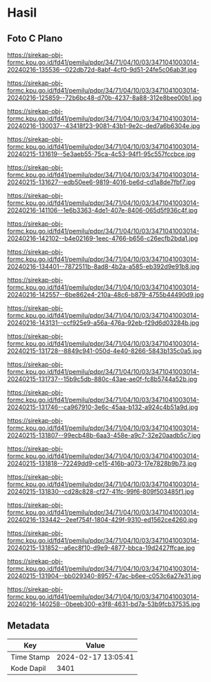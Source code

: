 # Hasil

## Foto C Plano

https://sirekap-obj-formc.kpu.go.id/fd41/pemilu/pdpr/34/71/04/10/03/3471041003014-20240216-135536--022db72d-8abf-4cf0-9d51-24fe5c06ab3f.jpg

https://sirekap-obj-formc.kpu.go.id/fd41/pemilu/pdpr/34/71/04/10/03/3471041003014-20240216-125859--72b6bc48-d70b-4237-8a88-312e8bee00b1.jpg

https://sirekap-obj-formc.kpu.go.id/fd41/pemilu/pdpr/34/71/04/10/03/3471041003014-20240216-130037--43418f23-9081-43b1-9e2c-ded7a6b6304e.jpg

https://sirekap-obj-formc.kpu.go.id/fd41/pemilu/pdpr/34/71/04/10/03/3471041003014-20240215-131619--5e3aeb55-75ca-4c53-94f1-95c557fccbce.jpg

https://sirekap-obj-formc.kpu.go.id/fd41/pemilu/pdpr/34/71/04/10/03/3471041003014-20240215-131627--edb50ee6-9819-4016-be6d-cd1a8de7fbf7.jpg

https://sirekap-obj-formc.kpu.go.id/fd41/pemilu/pdpr/34/71/04/10/03/3471041003014-20240216-141106--1e6b3363-4de1-407e-8406-065d5f936c4f.jpg

https://sirekap-obj-formc.kpu.go.id/fd41/pemilu/pdpr/34/71/04/10/03/3471041003014-20240216-142102--b4e02169-1eec-4766-b656-c26ecfb2bda1.jpg

https://sirekap-obj-formc.kpu.go.id/fd41/pemilu/pdpr/34/71/04/10/03/3471041003014-20240216-134401--7872511b-8ad8-4b2a-a585-eb392d9e91b8.jpg

https://sirekap-obj-formc.kpu.go.id/fd41/pemilu/pdpr/34/71/04/10/03/3471041003014-20240216-142557--6be862e4-210a-48c6-b879-4755b44490d9.jpg

https://sirekap-obj-formc.kpu.go.id/fd41/pemilu/pdpr/34/71/04/10/03/3471041003014-20240216-143131--ccf925e9-a56a-476a-92eb-f29d6d03284b.jpg

https://sirekap-obj-formc.kpu.go.id/fd41/pemilu/pdpr/34/71/04/10/03/3471041003014-20240215-131728--8849c941-050d-4e40-8266-5843b135c0a5.jpg

https://sirekap-obj-formc.kpu.go.id/fd41/pemilu/pdpr/34/71/04/10/03/3471041003014-20240215-131737--15b9c5db-880c-43ae-ae0f-fc8b5744a52b.jpg

https://sirekap-obj-formc.kpu.go.id/fd41/pemilu/pdpr/34/71/04/10/03/3471041003014-20240215-131746--ca967910-3e6c-45aa-b132-a924c4b51a9d.jpg

https://sirekap-obj-formc.kpu.go.id/fd41/pemilu/pdpr/34/71/04/10/03/3471041003014-20240215-131807--99ecb48b-6aa3-458e-a9c7-32e20aadb5c7.jpg

https://sirekap-obj-formc.kpu.go.id/fd41/pemilu/pdpr/34/71/04/10/03/3471041003014-20240215-131818--72249dd9-ce15-416b-a073-17e7828b9b73.jpg

https://sirekap-obj-formc.kpu.go.id/fd41/pemilu/pdpr/34/71/04/10/03/3471041003014-20240215-131830--cd28c828-cf27-41fc-99f6-809f503485f1.jpg

https://sirekap-obj-formc.kpu.go.id/fd41/pemilu/pdpr/34/71/04/10/03/3471041003014-20240216-133442--2eef754f-1804-429f-9310-ed1562ce4260.jpg

https://sirekap-obj-formc.kpu.go.id/fd41/pemilu/pdpr/34/71/04/10/03/3471041003014-20240215-131852--a6ec8f10-d9e9-4877-bbca-19d2427ffcae.jpg

https://sirekap-obj-formc.kpu.go.id/fd41/pemilu/pdpr/34/71/04/10/03/3471041003014-20240215-131904--bb029340-8957-47ac-b6ee-c053c6a27e31.jpg

https://sirekap-obj-formc.kpu.go.id/fd41/pemilu/pdpr/34/71/04/10/03/3471041003014-20240216-140258--0beeb300-e3f8-4631-bd7a-53b9fcb37535.jpg


## Metadata

| Key        | Value               |
| ---------- | ------------------- |
| Time Stamp | 2024-02-17 13:05:41 |
| Kode Dapil | 3401                |



